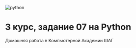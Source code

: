 ![python](https://img.shields.io/badge/Python-blue.svg?style==flat)
# 3 курс, задание 07 на Python 
Домашняя работа в Компьютерной Академии ШАГ

